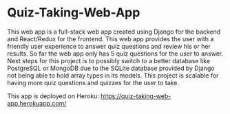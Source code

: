 # Quiz-Taking-Web-App

This web app is a full-stack web app created using Django for the backend and React/Redux for the frontend. This web app provides the user with a friendly user experience to answer quiz questions and review his or her results. So far the web app only has 5 quiz questions for the user to answer. Next steps for this project is to possibly switch to a better database like PostgreSQL or MongoDB due to the SQLite database provided by Django not being able to hold array types in its models. This project is scalable for having more quiz questions and quizzes for the user to take.

This app is deployed on Heroku: https://quiz-taking-web-app.herokuapp.com/
